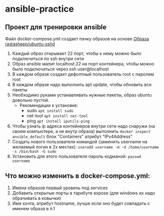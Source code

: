 # ansible-practice

## Проект для тренировки ansible

Файл docker-compose.yml создает пачку образов на основе [Образа rastasheep/ubuntu-sshd](https://hub.docker.com/r/rastasheep/ubuntu-sshd)

1. Каждый образ открывает 22 порт, чтобы к нему можно было подключиться по ssh внутри сети
2. Образ ansible мапит localhost:22 на порт контейнера, чтобы можно было подключаться через ssh user@localhost
3. В каждом образе создает дефолтный пользователь root с паролем root
4. В каждом образе надо выполнить apt update, чтобы обновить все пакеты
5. Необходимо руками устанавливать нужные пакеты, образ ubuntu довольно пустой. 
    - Рекомендации к установке:
      - sudo `apt install sudo`
      - net-tool `apt install net-tool`
      - ping `apt install iputils-ping`
6. Чтобы узнать ip адреса контейнеров внутри сети надо снаружи (на своем компьютере, а не внутр образа) выполнить `docker inspect ansible_default` блок "Containers" атрибут "IPv4Address"
7. Создать нового пользователя командой (заменить username на желаемый логин в 2х местах): `useradd username -m -d /home/username -s /bin/bash -G sudo`
8. Установить для этого пользователя пароль кодманой: `passwd username`


## Что можно изменить в docker-compose.yml:
1. Имена образов первый уровень под services
2. Добавить открытые порты в тарибуте expose (для windows их надо обрачивать в ковычки)
3. Имя хочта, атрибут hostname, лучше если оно будет совпадать с именем образа в п.1
